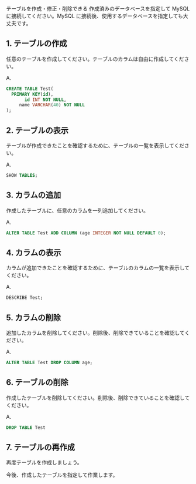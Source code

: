 テーブルを作成・修正・削除できる
作成済みのデータベースを指定して MySQL に接続してください。MySQL に接続後、使用するデータベースを指定しても大丈夫です。

## 1. テーブルの作成
任意のテーブルを作成してください。テーブルのカラムは自由に作成してください。

A. 
```sql
CREATE TABLE Test(
  PRIMARY KEY(id),
       id INT NOT NULL,
     name VARCHAR(40) NOT NULL
);
```

## 2. テーブルの表示
テーブルが作成できたことを確認するために、テーブルの一覧を表示してください。

A. 
```sql
SHOW TABLES;
```

## 3. カラムの追加
作成したテーブルに、任意のカラムを一列追加してください。

A. 
```sql
ALTER TABLE Test ADD COLUMN (age INTEGER NOT NULL DEFAULT 0);
```

## 4. カラムの表示
カラムが追加できたことを確認するために、テーブルのカラムの一覧を表示してください。

A. 
```sql
DESCRIBE Test;
```

## 5. カラムの削除
追加したカラムを削除してください。削除後、削除できていることを確認してください。

A. 
```sql
ALTER TABLE Test DROP COLUMN age;
```

## 6. テーブルの削除
作成したテーブルを削除してください。削除後、削除できていることを確認してください。

A. 
```sql
DROP TABLE Test
```

## 7. テーブルの再作成
再度テーブルを作成しましょう。

今後、作成したテーブルを指定して作業します。